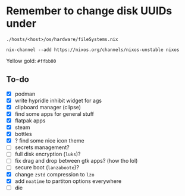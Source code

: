 # Remember to change disk UUIDs under  
`./hosts/<host>/os/hardware/fileSystems.nix`

`nix-channel --add https://nixos.org/channels/nixos-unstable nixos`

Yellow gold: `#ffbb00`

## To-do
- [x] podman
- [x] write hypridle inhibit widget for ags
- [x] clipboard manager (clipse)
- [x] find some apps for general stuff
- [x] flatpak apps
- [x] steam
- [x] bottles
- [x] ? find some nice icon theme
- [ ] secrets management?
- [ ] full disk encryption (`luks`)?
- [ ] fix drag and drop between gtk apps? (how tho lol)
- [ ] secure boot (`lanzaboote`)?
- [x] change `zstd` compression to `lzo`
- [x] add `noatime` to partiton options everywhere
- [ ] ~~die~~
